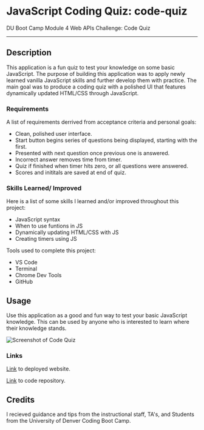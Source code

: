 # JavaScript Coding Quiz: code-quiz

DU Boot Camp Module 4 Web APIs Challenge: Code Quiz

---

## Description

This application is a fun quiz to test your knowledge on some basic JavaScript. The purpose of building this application was to apply newly learned vanilla JavaScript skills and further develop them with practice. The main goal was to produce a coding quiz with a polished UI that features dynamically updated HTML/CSS through JavaScript.

### Requirements

A list of requirements derrived from acceptance criteria and personal goals:

- Clean, polished user interface.
- Start button begins series of questions being displayed, starting with the first.
- Presented with next question once previous one is answered.
- Incorrect answer removes time from timer.
- Quiz if finished when timer hits zero, or all questions were answered.
- Scores and inititals are saved at end of quiz.

### Skills Learned/ Improved

Here is a list of some skills I learned and/or improved throughout this project:

- JavaScript syntax
- When to use funtions in JS
- Dynamically updating HTML/CSS with JS
- Creating timers using JS

Tools used to complete this project:

- VS Code
- Terminal
- Chrome Dev Tools
- GitHub

## Usage

Use this application as a good and fun way to test your basic JavaScript knowledge. This can be used by anyone who is interested to learn where their knowledge stands.

![Screenshot of Code Quiz]()

### Links

[Link](https://alverson98.github.io/code-quiz/) to deployed website.

[Link](https://github.com/alverson98/code-quiz) to code repository.

## Credits

I recieved guidance and tips from the instructional staff, TA's, and Students from the University of Denver Coding Boot Camp.
